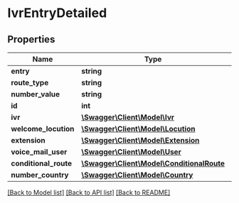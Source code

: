 # IvrEntryDetailed

## Properties
Name | Type | Description | Notes
------------ | ------------- | ------------- | -------------
**entry** | **string** |  | 
**route_type** | **string** |  | 
**number_value** | **string** |  | [optional] 
**id** | **int** |  | [optional] 
**ivr** | [**\Swagger\Client\Model\Ivr**](Ivr.md) |  | 
**welcome_locution** | [**\Swagger\Client\Model\Locution**](Locution.md) |  | [optional] 
**extension** | [**\Swagger\Client\Model\Extension**](Extension.md) |  | [optional] 
**voice_mail_user** | [**\Swagger\Client\Model\User**](User.md) |  | [optional] 
**conditional_route** | [**\Swagger\Client\Model\ConditionalRoute**](ConditionalRoute.md) |  | [optional] 
**number_country** | [**\Swagger\Client\Model\Country**](Country.md) |  | [optional] 

[[Back to Model list]](../README.md#documentation-for-models) [[Back to API list]](../README.md#documentation-for-api-endpoints) [[Back to README]](../README.md)


